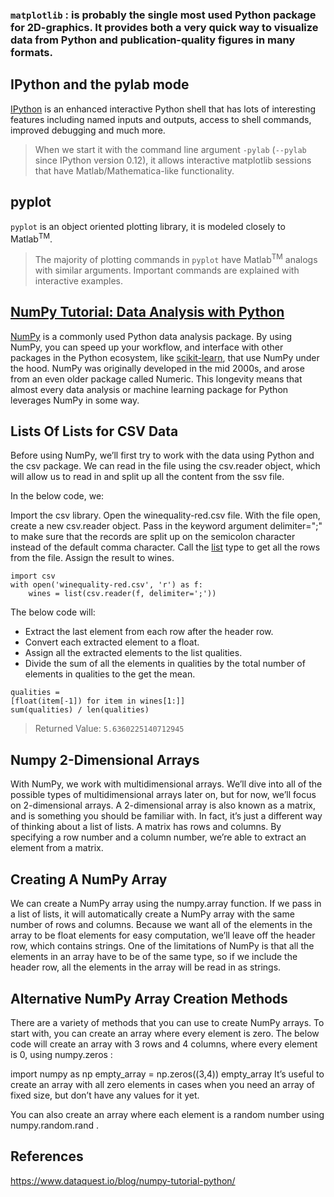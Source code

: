 ### `matplotlib` : is probably the single most used Python package for 2D-graphics. It provides both a very quick way to visualize data from Python and publication-quality figures in many formats.

## IPython and the pylab mode

[IPython](http://ipython.org/) is an enhanced interactive Python shell that has lots of interesting features including named inputs and outputs, access to shell commands, improved debugging and much more.

> When we start it with the command line argument `-pylab` (`--pylab` since IPython version 0.12), it allows interactive matplotlib sessions that have Matlab/Mathematica-like functionality.
## pyplot

`pyplot` is an object oriented plotting library, it is modeled closely to Matlab<sup>TM</sup>.

> The majority of plotting commands in `pyplot` have Matlab<sup>TM</sup> analogs with similar arguments. Important commands are explained with interactive examples.



## [NumPy Tutorial: Data Analysis with Python](https://www.dataquest.io/blog/numpy-tutorial-python/)

[NumPy](http://www.numpy.org/) is a commonly used Python data analysis package. By using NumPy, you can speed up your workflow, and interface with other packages in the Python ecosystem, like [scikit-learn](http://scikit-learn.org/), that use NumPy under the hood. NumPy was originally developed in the mid 2000s, and arose from an even older package called Numeric. This longevity means that almost every data analysis or machine learning package for Python leverages NumPy in some way.

## Lists Of Lists for CSV Data

Before using NumPy, we’ll first try to work with the data using Python and the csv package. We can read in the file using the csv.reader object, which will allow us to read in and split up all the content from the ssv file.

In the below code, we:

Import the csv library.
Open the winequality-red.csv file.
With the file open, create a new csv.reader object.
Pass in the keyword argument delimiter=";" to make sure that the records are split up on the semicolon character instead of the default comma character.
Call the [list](https://docs.python.org/3/library/functions.html#func-list) type to get all the rows from the file.
Assign the result to wines.

```
import csv
with open('winequality-red.csv', 'r') as f:
    wines = list(csv.reader(f, delimiter=';'))
```

The below code will:

- Extract the last element from each row after the header row.
- Convert each extracted element to a float.
- Assign all the extracted elements to the list qualities.
- Divide the sum of all the elements in qualities by the total number of elements in qualities to the get the mean.

```
qualities =
[float(item[-1]) for item in wines[1:]]
sum(qualities) / len(qualities)
```
> Returned Value: `5.6360225140712945`
## Numpy 2-Dimensional Arrays

With NumPy, we work with multidimensional arrays. We’ll dive into all of the possible types of multidimensional arrays later on, but for now, we’ll focus on 2-dimensional arrays. A 2-dimensional array is also known as a matrix, and is something you should be familiar with. In fact, it’s just a different way of thinking about a list of lists. A matrix has rows and columns. By specifying a row number and a column number, we’re able to extract an element from a matrix.


## Creating A NumPy Array

We can create a NumPy array using the numpy.array function. If we pass in a list of lists, it will automatically create a NumPy array with the same number of rows and columns. Because we want all of the elements in the array to be float elements for easy computation, we’ll leave off the header row, which contains strings. One of the limitations of NumPy is that all the elements in an array have to be of the same type, so if we include the header row, all the elements in the array will be read in as strings.

## Alternative NumPy Array Creation Methods

There are a variety of methods that you can use to create NumPy arrays. To start with, you can create an array where every element is zero. The below code will create an array with 3 rows and 4 columns, where every element is 0, using numpy.zeros :

import numpy as np
empty_array = np.zeros((3,4)) empty_array
It’s useful to create an array with all zero elements in cases when you need an array of fixed size, but don’t have any values for it yet.

You can also create an array where each element is a random number using numpy.random.rand .

## References


https://www.dataquest.io/blog/numpy-tutorial-python/